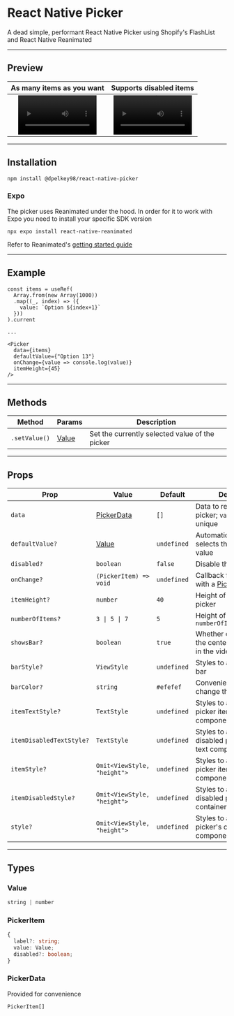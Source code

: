 # React Native Picker
A dead simple, performant React Native Picker using Shopify's FlashList and React Native Reanimated

---

## Preview
As many items as you want | Supports disabled items
:-: | :-:
<video src='https://github.com/DaltonPelkey/react-native-picker/assets/9933256/1244d0af-9e8f-4e69-a0b6-327a9da8418f' width=180/> | <video src='https://github.com/DaltonPelkey/react-native-picker/assets/9933256/609b8576-43f5-4309-a4b9-d730ad031e16' width=180/>

---

## Installation
```
npm install @dpelkey98/react-native-picker
```
### Expo
The picker uses Reanimated under the hood. In order for it to work with Expo you need to install your specific SDK version
```
npx expo install react-native-reanimated
```
Refer to Reanimated's [getting started guide](https://docs.swmansion.com/react-native-reanimated/docs/fundamentals/getting-started/#installation)

---

## Example
```tsx
const items = useRef(
  Array.from(new Array(1000))
  .map((_, index) => ({
    value: `Option ${index+1}`
  }))
).current

...

<Picker
  data={items}
  defaultValue={"Option 13"}
  onChange={value => console.log(value)}
  itemHeight={45}
/>
```
---

## Methods

| Method | Params | Description |
| --- | --- | --- |
| `.setValue()` | [Value](#Value) | Set the currently selected value of the picker |


---

## Props

| Prop | Value | Default | Description |
| ---- | ----- | ------- | ----------- |
| `data` | [PickerData](#PickerData) | `[]` | Data to render in your picker; `value ` must be unique |
| `defaultValue?` | [Value](#Value) | `undefined` | Automatically scrolls and selects the specified value |
| `disabled?` | `boolean` | `false` | Disable the picker |
| `onChange?` | `(PickerItem) => void` | `undefined` | Callback function passed with a [PickerItem](#PickerItem) |
| `itemHeight?` | `number` | `40` | Height of each item in the picker |
| `numberOfItems?` | `3 \| 5 \| 7` | `5` | Height of the picker; `numberOfItems*itemHeight` |
| `showsBar?` | `boolean` | `true` | Whether or not to display the center bar (grey bar in the videos above) |
| `barStyle?` | `ViewStyle` | `undefined` | Styles to apply to center bar |
| `barColor?` | `string` | `#efefef` | Convenience prop to only change the bar color |
| `itemTextStyle?` | `TextStyle` | `undefined` | Styles to apply to each picker item's text component |
| `itemDisabledTextStyle?` | `TextStyle` | `undefined` | Styles to apply to each disabled picker item's text component |
| `itemStyle?` | `Omit<ViewStyle, "height">` | `undefined` | Styles to apply to each picker item's container component |
| `itemDisabledStyle?` | `Omit<ViewStyle, "height">` | `undefined` | Styles to apply to each disabled picker item's container component |
| `style?` | `Omit<ViewStyle, "height">` | `undefined` | Styles to apply to the picker's container component |

---

## Types

### Value
```ts
string | number
```
### PickerItem
```ts
{
  label?: string;
  value: Value;
  disabled?: boolean;
}
```
### PickerData
Provided for convenience 
```ts
PickerItem[]
```
